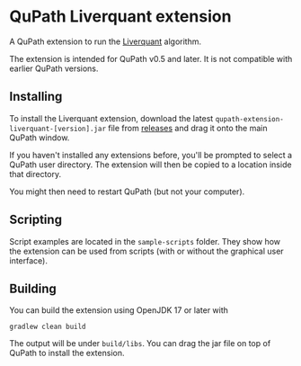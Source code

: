 # QuPath Liverquant extension

A QuPath extension to run the [Liverquant](https://github.com/mfarzi/liverquant) algorithm.

The extension is intended for QuPath v0.5 and later. It is not compatible with earlier QuPath versions.

## Installing

To install the Liverquant extension, download the latest `qupath-extension-liverquant-[version].jar` file from [releases](https://github.com/rylern/qupath-extension-liverquant/releases) and drag it onto the main QuPath window.

If you haven't installed any extensions before, you'll be prompted to select a QuPath user directory. The extension will then be copied to a location inside that directory.

You might then need to restart QuPath (but not your computer).

## Scripting

Script examples are located in the `sample-scripts` folder. They show how the extension can be used from scripts (with or without the graphical user interface).

## Building

You can build the extension using OpenJDK 17 or later with

```
gradlew clean build
```

The output will be under `build/libs`. You can drag the jar file on top of QuPath to install the extension.